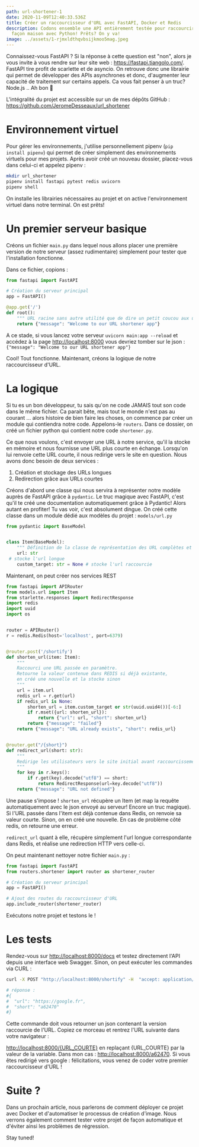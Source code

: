 ```yaml
---
path: url-shortener-1
date: 2020-11-09T12:40:33.536Z
title: Créer un raccourcisseur d'URL avec FastAPI, Docker et Redis
description: Codons ensemble une API entièrement testée pour raccourcir vos URLs
  façon maison avec Python! Prêts? On y va!
image: ../assets/1-rjmxldthqvbsijkmoo5mag.jpeg
---
```

Connaissez-vous FastAPI ? Si la réponse à cette question est "non", alors je vous invite à vous rendre sur leur site web : <https://fastapi.tiangolo.com/>. FastAPI tire profit de scarlette et de asyncio. On retrouve donc une librairie qui permet de développer des APIs asynchrones et donc, d'augmenter leur capacité de traitement sur certains appels. Ca vous fait penser à un truc? Node.js .. Ah bon 🤣

L'intégralité du projet est accessible sur un de mes dépôts GitHub : <https://github.com/JeromeDesseaux/url_shortener>

# Environnement virtuel

Pour gérer les environnements, j'utilise personnellement pipenv (`pip install pipenv`) qui permet de créer simplement des environnements virtuels pour mes projets. Après avoir créé un nouveau dossier, placez-vous dans celui-ci et appelez pipenv : 

```bash
mkdir url_shortener
pipenv install fastapi pytest redis uvicorn
pipenv shell
```

On installe les librairies nécessaires au projet et on active l'environnement virtuel dans notre terminal. On est prêts! 

# Un premier serveur basique

Créons un fichier `main.py` dans lequel nous allons placer une première version de notre serveur (assez rudimentaire) simplement pour tester que l'installation fonctionne. 

Dans ce fichier, copions : 

```python
from fastapi import FastAPI

# Création du serveur principal
app = FastAPI()

@app.get('/')
def root():
    """ URL racine sans autre utilité que de dire un petit coucou aux utilisateurs """
    return {"message": "Welcome to our URL shortener app"}
```

A ce stade, si vous lancez votre serveur `uvicorn main:app --reload` et accédez à la page <http://localhost:8000> vous devriez tomber sur le json : `{"message": "Welcome to our URL shortener app"}`

Cool! Tout fonctionne. Maintenant, créons la logique de notre raccourcisseur d'URL. 

# La logique

Si tu es un bon développeur, tu sais qu'on ne code JAMAIS tout son code dans le même fichier. Ca parait bête, mais tout le monde n'est pas au courant ... alors histoire de bien faire les choses, on commence par créer un module qui contiendra notre code. Appelons-le `routers`. Dans ce dossier, on créé un fichier python qui contient notre code `shortener.py`. 

Ce que nous voulons, c'est envoyer une URL à notre service, qu'il la stocke en mémoire et nous fournisse une URL plus courte en échange. Lorsqu'on lui renvoie cette URL courte, il nous redirige vers le site en question. Nous avons donc besoin de deux services : 

1. Création et stockage des URLs longues
2. Redirection grâce aux URLs courtes

Créons d'abord une classe qui nous servira à représenter notre modèle auprès de FastAPI grâce à `pydantic`. Le truc magique avec FastAPI, c'est qu'il te créé une documentation automatiquement grâce à Pydantic! Alors autant en profiter! Tu vas voir, c'est absolument dingue. On créé cette classe dans un module dédié aux modèles du projet : `models/url.py`

```python
from pydantic import BaseModel


class Item(BaseModel):
    """ Définition de la classe de représentation des URL complètes et raccourcies """
    url: str
 # stocke l'url longue
    custom_target: str = None # stocke l'url raccourcie
```

Maintenant, on peut créer nos services REST 

```python
from fastapi import APIRouter
from models.url import Item
from starlette.responses import RedirectResponse
import redis
import uuid
import os


router = APIRouter()
r = redis.Redis(host='localhost', port=6379)


@router.post('/shortify')
def shorten_url(item: Item):
    """ 
    Raccourci une URL passée en paramètre. 
    Retourne la valeur contenue dans REDIS si déjà existante, 
    en créé une nouvelle et la stocke sinon 
    """
    url = item.url
    redis_url = r.get(url)
    if redis_url is None:
        shorten_url = item.custom_target or str(uuid.uuid4())[-6:]
        if r.mset({url: shorten_url}):
            return {"url": url, "short": shorten_url}
        return {"message": "failed"}
    return {"message": "URL already exists", "short": redis_url}


@router.get("/{short}")
def redirect_url(short: str):
    """
    Redirige les utilisateurs vers le site initial avant raccourcissement de l'URL
    """
    for key in r.keys():
        if r.get(key).decode("utf8") == short:
            return RedirectResponse(url=key.decode("utf8"))
    return {"message": "URL not defined"}
```

Une pause s'impose ! `shorten_url` récupère un Item (et map la requête automatiquement avec le json envoyé au serveur! Encore un truc magique). Si l'URL passée dans l'item est déjà contenue dans Redis, on renvoie sa valeur courte. Sinon, on en créé une nouvelle. En cas de problème côté redis, on retourne une erreur. 

`redirect_url` quant à elle, récupère simplement l'url longue correspondante dans Redis, et réalise une redirection HTTP vers celle-ci. 

On peut maintenant nettoyer notre fichier `main.py` : 

```python
from fastapi import FastAPI
from routers.shortener import router as shortener_router

# Création du serveur principal
app = FastAPI()

# Ajout des routes du raccourcisseur d'URL
app.include_router(shortener_router)
```

Exécutons notre projet et testons le ! 

# Les tests

Rendez-vous sur <http://localhost:8000/docs> et testez directement l'API depuis une interface web Swagger. Sinon, on peut exécuter les commandes via CURL : 

```bash
curl -X POST "http://localhost:8000/shortify" -H  "accept: application/json" -H  "Content-Type: application/json" -d "{\"url\":\"https://google.fr\"}"

# réponse : 
#{
#  "url": "https://google.fr",
#  "short": "a62470"
#}
```

Cette commande doit vous retourner un json contenant la version raccourcie de l'URL. Copiez ce morceau et rentrez l'URL suivante dans votre navigateur : 

<http://localhost:8000/{URL_COURTE}> en replaçant {URL_COURTE} par la valeur de la variable. Dans mon cas : <http://localhost:8000/a62470>. Si vous êtes redirigé vers google : félicitations, vous venez de coder votre premier raccourcisseur d'URL ! 

# Suite ?

Dans un prochain article, nous parlerons de comment déployer ce projet avec Docker et d'automatiser le processus de création d'image. Nous verrons également comment tester votre projet de façon automatique et d'éviter ainsi les problèmes de régression. 

Stay tuned!